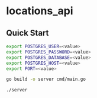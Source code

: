 # locations_api

## Quick Start 

```bash
export POSTGRES_USER=<value>
export POSTGRES_PASSWORD=<value>
export POSTGRES_DATABASE=<value>
export POSTGRES_HOST=<value>
export PORT=<value>
```

```bash
go build -o server cmd/main.go
```

```bash
./server
```
